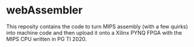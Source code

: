 # webAssembler

This reposity contains the code to turn MIPS assembly (with a few quirks) into machine code
and then upload it onto a Xilinx PYNQ FPGA with the MIPS CPU written in PG TI 2020.
